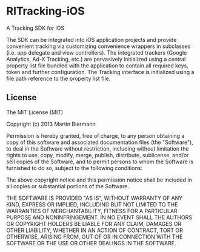# RITracking-iOS


A Tracking SDK for iOS

The SDK can be integrated into iOS application projects and provide convenient tracking via customizing convenience wrappers in subclasses (i.e. app delegate and view controllers). The integrated trackers (Google Analytics, Ad-X Tracking, etc.) are pervasively initialized using a central property list file bundled with the application to contain all required keys, token and further configuration. The Tracking interface is initialized using a file path reference to the property list file.

## License

The MIT License (MIT)

Copyright (c) 2013 Martin Biermann

Permission is hereby granted, free of charge, to any person obtaining a copy
of this software and associated documentation files (the "Software"), to deal
in the Software without restriction, including without limitation the rights
to use, copy, modify, merge, publish, distribute, sublicense, and/or sell
copies of the Software, and to permit persons to whom the Software is
furnished to do so, subject to the following conditions:

The above copyright notice and this permission notice shall be included in
all copies or substantial portions of the Software.

THE SOFTWARE IS PROVIDED "AS IS", WITHOUT WARRANTY OF ANY KIND, EXPRESS OR
IMPLIED, INCLUDING BUT NOT LIMITED TO THE WARRANTIES OF MERCHANTABILITY,
FITNESS FOR A PARTICULAR PURPOSE AND NONINFRINGEMENT. IN NO EVENT SHALL THE
AUTHORS OR COPYRIGHT HOLDERS BE LIABLE FOR ANY CLAIM, DAMAGES OR OTHER
LIABILITY, WHETHER IN AN ACTION OF CONTRACT, TORT OR OTHERWISE, ARISING FROM,
OUT OF OR IN CONNECTION WITH THE SOFTWARE OR THE USE OR OTHER DEALINGS IN
THE SOFTWARE.
